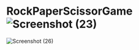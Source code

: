 # RockPaperScissorGame![Screenshot (23)](https://github.com/Vikramvicky00/RockPaperScissorGame/assets/59464502/3c33a8cf-1a59-4ec6-acff-07ee3dc82bf9)
![Screenshot (26)](https://github.com/Vikramvicky00/RockPaperScissorGame/assets/59464502/343863e7-2fbe-4c6c-9eac-88a762e44826)

